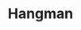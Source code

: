 ---
github_link: 'https://github.com/ADSmith-0/hangman'
live_link: 'https://zealous-elion-b18ad7.netlify.app/'
title: 'Hangman'
cover_image: '/images/projects/hangman.png'
tags: ['React', 'TypeScript', 'Netlify']
status: 'Completed'
live: 'Yes'
description: 'A Simple hangman game.'
order: 7
featured: true
---